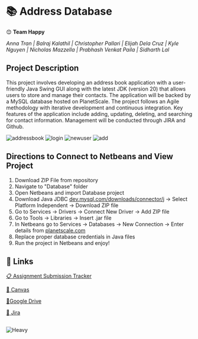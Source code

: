 # **📚 Address Database**
😊 **Team Happy**

*Anna Tran |
Balraj Kalathil |
Christopher Pallari |
Elijah Dela Cruz |
Kyle Nguyen |
Nicholas Mazzella |
Prabhash Venkat Paila |
Sidharth Lal*

## Project Description
This project involves developing an address book application with a user-friendly Java Swing GUI along with the latest JDK (version 20) that allows users to store and manage their contacts. The application will be backed by a MySQL database hosted on PlanetScale. The project follows an Agile methodology with iterative development and continuous integration. Key features of the application include adding, updating, deleting, and searching for contact information. Management will be conducted through JIRA and Github.

![addressbook](https://user-images.githubusercontent.com/67439231/236986588-9e6b4ca3-3592-424b-941b-ef0a4e892250.png) ![login](https://user-images.githubusercontent.com/67439231/236987722-64d5180a-277d-47b0-bc1e-932fb21875d7.png) ![newuser](https://user-images.githubusercontent.com/67439231/236987369-ddb551c7-c79e-413d-8bb1-405de9f37ab3.png) ![add](https://user-images.githubusercontent.com/67439231/236988086-1641396e-8bbe-49aa-aa33-dfc312f04ddf.png)



## Directions to Connect to Netbeans and View Project
1. Download ZIP File from repository
2. Navigate to "Database" folder
3. Open Netbeans and import Database project
4. Download Java JDBC [dev.mysql.com/downloads/connector/j](https://dev.mysql.com/downloads/connector/j/) -> Select Platform Independent -> Download ZIP file
5. Go to Services -> Drivers -> Connect New Driver -> Add ZIP file
6. Go to Tools -> Libraries -> Insert .jar file
7. In Netbeans go to Services -> Databases -> New Connection -> Enter details from [planetscale.com](planetscale.com)
8. Replace proper database credentials in Java files
9. Run the project in Netbeans and enjoy!

## 🔗 Links

  [📋 Assignment Submission Tracker](https://docs.google.com/spreadsheets/d/1VIiWLg5xFrFXn0hUiC9i_kZ4-Iwmvbn5q0VdLyOgfKI/edit?usp=sharing)

  [🔴 Canvas](https://csus.instructure.com/courses/102203/assignments)

  [📂Google Drive](https://drive.google.com/drive/folders/1EV6Ta0myvzTGrv97LUnpG7jhJzztQNqO?usp=sharing)

  [🔷 Jira](https://kyletnguyen.atlassian.net/jira/software/projects/CP/boards/1)

##
![Heavy](https://cdn.discordapp.com/attachments/692470202486751282/1090073979177414657/Sandvich_Heavy.jpg)
